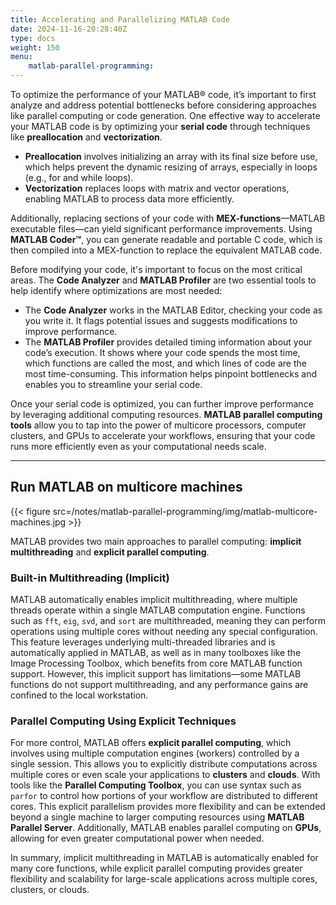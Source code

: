 ```yaml
---
title: Accelerating and Parallelizing MATLAB Code
date: 2024-11-16-20:28:40Z
type: docs 
weight: 150
menu: 
    matlab-parallel-programming:
---
```


To optimize the performance of your MATLAB® code, it’s important to first analyze and address potential bottlenecks before considering approaches like parallel computing or code generation. One effective way to accelerate your MATLAB code is by optimizing your **serial code** through techniques like **preallocation** and **vectorization**.

- **Preallocation** involves initializing an array with its final size before use, which helps prevent the dynamic resizing of arrays, especially in loops (e.g., for and while loops).  
- **Vectorization** replaces loops with matrix and vector operations, enabling MATLAB to process data more efficiently.

Additionally, replacing sections of your code with **MEX-functions**—MATLAB executable files—can yield significant performance improvements. Using **MATLAB Coder™**, you can generate readable and portable C code, which is then compiled into a MEX-function to replace the equivalent MATLAB code.

Before modifying your code, it's important to focus on the most critical areas. The **Code Analyzer** and **MATLAB Profiler** are two essential tools to help identify where optimizations are most needed:

- The **Code Analyzer** works in the MATLAB Editor, checking your code as you write it. It flags potential issues and suggests modifications to improve performance.
- The **MATLAB Profiler** provides detailed timing information about your code’s execution. It shows where your code spends the most time, which functions are called the most, and which lines of code are the most time-consuming. This information helps pinpoint bottlenecks and enables you to streamline your serial code.

Once your serial code is optimized, you can further improve performance by leveraging additional computing resources. **MATLAB parallel computing tools** allow you to tap into the power of multicore processors, computer clusters, and GPUs to accelerate your workflows, ensuring that your code runs more efficiently even as your computational needs scale.

---

## Run MATLAB on multicore machines

{{< figure src=/notes/matlab-parallel-programming/img/matlab-multicore-machines.jpg >}}

MATLAB provides two main approaches to parallel computing: **implicit multithreading** and **explicit parallel computing**.

### Built-in Multithreading (Implicit)
MATLAB automatically enables implicit multithreading, where multiple threads operate within a single MATLAB computation engine. Functions such as `fft`, `eig`, `svd`, and `sort` are multithreaded, meaning they can perform operations using multiple cores without needing any special configuration. This feature leverages underlying multi-threaded libraries and is automatically applied in MATLAB, as well as in many toolboxes like the Image Processing Toolbox, which benefits from core MATLAB function support. However, this implicit support has limitations—some MATLAB functions do not support multithreading, and any performance gains are confined to the local workstation.

### Parallel Computing Using Explicit Techniques
For more control, MATLAB offers **explicit parallel computing**, which involves using multiple computation engines (workers) controlled by a single session. This allows you to explicitly distribute computations across multiple cores or even scale your applications to **clusters** and **clouds**. With tools like the **Parallel Computing Toolbox**, you can use syntax such as `parfor` to control how portions of your workflow are distributed to different cores. This explicit parallelism provides more flexibility and can be extended beyond a single machine to larger computing resources using **MATLAB Parallel Server**. Additionally, MATLAB enables parallel computing on **GPUs**, allowing for even greater computational power when needed.

In summary, implicit multithreading in MATLAB is automatically enabled for many core functions, while explicit parallel computing provides greater flexibility and scalability for large-scale applications across multiple cores, clusters, or clouds.